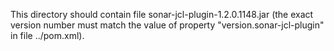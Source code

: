 This directory should contain file sonar-jcl-plugin-1.2.0.1148.jar (the exact version number must match
the value of property "version.sonar-jcl-plugin" in file ../pom.xml).
